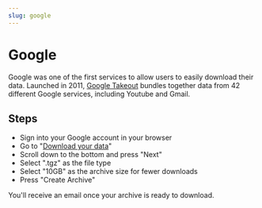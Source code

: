```yaml
---
slug: google
---
```

# Google

Google was one of the first services to allow users to easily download their
data. Launched in 2011, [Google Takeout](https://takeout.google.com) bundles
together data from 42 different Google services, including Youtube and Gmail.

## Steps

* Sign into your Google account in your browser
* Go to "[Download your data](https://takeout.google.com/settings/takeout)" 
* Scroll down to the bottom and press "Next"
* Select ".tgz" as the file type
* Select "10GB" as the archive size for fewer downloads
* Press "Create Archive"

You'll receive an email once your archive is ready to download.
